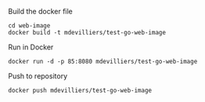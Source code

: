 
Build the docker file

```
cd web-image
docker build -t mdevilliers/test-go-web-image
````

Run in Docker

```
docker run -d -p 85:8080 mdevilliers/test-go-web-image
```

Push to repository

```
docker push mdevilliers/test-go-web-image
```

